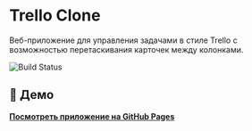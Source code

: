 # Trello Clone

Веб-приложение для управления задачами в стиле Trello с возможностью перетаскивания карточек между колонками.

![Build Status](https://github.com/RomanKarsunkinWebPS2005/dnd/workflows/Deploy%20to%20GitHub%20Pages/badge.svg)

## 🚀 Демо

**[Посмотреть приложение на GitHub Pages](https://RomanKarsunkinWebPS2005.github.io/dnd/)**